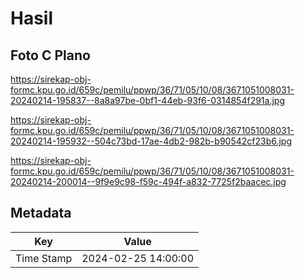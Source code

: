 # Hasil

## Foto C Plano

https://sirekap-obj-formc.kpu.go.id/659c/pemilu/ppwp/36/71/05/10/08/3671051008031-20240214-195837--8a8a97be-0bf1-44eb-93f6-0314854f291a.jpg

https://sirekap-obj-formc.kpu.go.id/659c/pemilu/ppwp/36/71/05/10/08/3671051008031-20240214-195932--504c73bd-17ae-4db2-982b-b90542cf23b6.jpg

https://sirekap-obj-formc.kpu.go.id/659c/pemilu/ppwp/36/71/05/10/08/3671051008031-20240214-200014--9f9e9c98-f59c-494f-a832-7725f2baacec.jpg


## Metadata

| Key        | Value               |
| ---------- | ------------------- |
| Time Stamp | 2024-02-25 14:00:00 |



